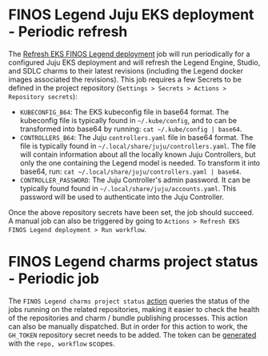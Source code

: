 # FINOS Legend Juju EKS deployment - Periodic refresh

The [Refresh EKS FINOS Legend deployment](../.github/workflows/scheduled.yaml) job will run periodically for a configured Juju EKS deployment and will refresh the Legend Engine, Studio, and SDLC charms to their latest revisions (including the Legend docker images associated the revisions). This job requires a few Secrets to be defined in the project repository (``Settings > Secrets > Actions > Repository secrets``):

- ``KUBECONFIG_B64``: The EKS kubeconfig file in base64 format. The kubeconfig file is typically found in ``~/.kube/config``, and to can be transformed into base64 by running: ``cat ~/.kube/config | base64``.
- ``CONTROLLERS_B64``: The Juju ``controllers.yaml`` file in base64 format. The file is typically found in ``~/.local/share/juju/controllers.yaml``. The file will contain information about all the locally known Juju Controllers, but only the one containing the Legend model is needed. To transform it into base64, run: ``cat ~/.local/share/juju/controllers.yaml | base64``.
- ``CONTROLLER_PASSWORD``: The Juju Controller's admin password. It can be typically found found in ``~/.local/share/juju/accounts.yaml``. This password will be used to authenticate into the Juju Controller.

Once the above repository secrets have been set, the job should succeed. A manual job can also be triggered by going to ``Actions > Refresh EKS FINOS Legend deployment > Run workflow``.

# FINOS Legend charms project status - Periodic job

The ``FINOS Legend charms project status`` [action](../.github/workflows/legend_status.yaml) queries the status of the jobs running on the related repositories, making it easier to check the health of the repositories and charm / bundle publishing processes. This action can also be manually dispatched. But in order for this action to work, the ``GH_TOKEN`` repository secret needs to be added. The token can be [generated](https://docs.github.com/en/authentication/keeping-your-account-and-data-secure/creating-a-personal-access-token) with the ``repo, workflow`` scopes.
